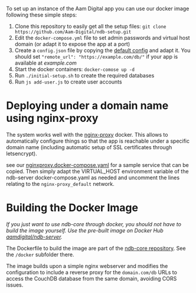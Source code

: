 To set up an instance of the Aam Digital app you can use our docker image
following these simple steps:

1. Clone this repository to easily get all the setup files: `git clone https://github.com/Aam-Digital/ndb-setup.git`
2. Edit the `docker-compose.yml` file to set admin passwords and virtual host domain
(or adapt it to expose the app at a port)
3. Create a `config.json` file by copying the [default config](https://github.com/Aam-Digital/ndb-core/blob/master/src/assets/config.default.json)
and adapt it. You should set `"remote_url": "https://example.com/db/"` if your app is available at *example.com*
4. Start the docker containers: `docker-comose up -d`
5. Run `./initial-setup.sh` to create the required databases
6. Run `js add-user.js` to create user accounts



# Deploying under a domain name using nginx-proxy
The system works well with the [nginx-proxy](https://github.com/jwilder/nginx-proxy) docker. This allows to automatically configure things so that the app is reachable under a specific domain name (including automatic setup of SSL certificates through letsencrypt).

see our [nginxproxy.docker-compose.yaml](https://github.com/NGO-DB/docker/blob/master/nginxproxy.docker-compose.yaml) for a sample service that can be copied. Then simply adapt the VIRTUAL_HOST environment variable of the ndb-server docker-compose.yaml as needed and uncomment the lines relating to the `nginx-proxy_default` network.



# Building the Docker Image
*If you just want to use ndb-core through docker, you should not have to build the image yourself. Use the pre-built image on Docker Hub [aamdigital/ndb-server](https://cloud.docker.com/u/aamdigital/repository/docker/aamdigital/ndb-server).*

The Dockerfile to build the image are part of the [ndb-core repository](https://github.com/Aam-Digital/ndb-core).
See the `/docker` subfolder there.

The image builds upon a simple nginx webserver
and modifies the configuration to include a reverse proxy for the `domain.com/db` URLs
to access the CouchDB database from the same domain, avoiding CORS issues.
